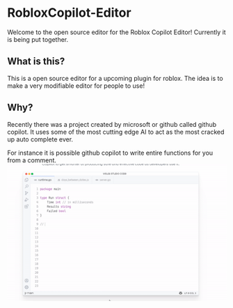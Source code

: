 # RobloxCopilot-Editor
Welcome to the open source editor for the Roblox Copilot Editor!
Currently it is being put together.

## What is this?

This is a open source editor for a upcoming plugin for roblox. The idea is to make a very modifiable editor for people to use!

## Why?

Recently there was a project created by microsoft or github called github copilot. It uses some of the most cutting edge AI to act as the most cracked up auto complete ever.

For instance it is possible github copilot to write entire functions for you from a comment.
<img src="./Github Copilot.gif" alt="My Project GIF">
